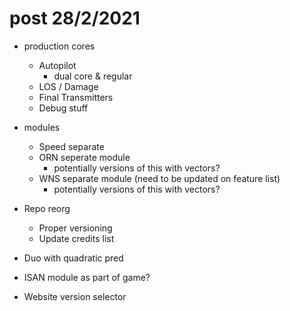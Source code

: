 # post 28/2/2021

- production cores
  - Autopilot
    - dual core & regular
  - LOS / Damage
  - Final Transmitters
  - Debug stuff

- modules
  - Speed separate
  - ORN seperate module
    - potentially versions of this with vectors?
  - WNS separate module (need to be updated on feature list)
    - potentially versions of this with vectors?

- Repo reorg
  - Proper versioning
  - Update credits list

- Duo with quadratic pred

- ISAN module as part of game?

- Website version selector

